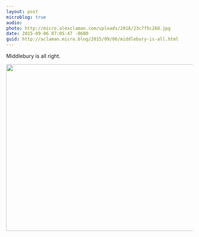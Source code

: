 ```yaml
---
layout: post
microblog: true
audio: 
photo: http://micro.alexclaman.com/uploads/2018/23c7f5c268.jpg
date: 2015-09-06 07:05:47 -0600
guid: http://aclaman.micro.blog/2015/09/06/middlebury-is-all.html
---
```

Middlebury is all right.

<img src="http://micro.alexclaman.com/uploads/2018/23c7f5c268.jpg" width="600" height="450" />

